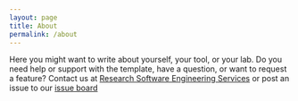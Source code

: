```yaml
---
layout: page
title: About
permalink: /about
---
```


Here you might want to write about yourself, your tool, or your lab. Do you need help or support with the template, have a question, or want to request a feature? Contact us at <a href="mailto:{{ site.contact_email }}">Research Software Engineering Services</a> or post an issue to our <a href="https://github.com/researchapps/template-jekyll-docs">issue board</a>
